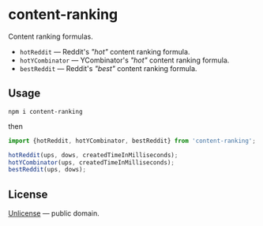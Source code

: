 # content-ranking

Content ranking formulas.

- `hotReddit` &mdash; Reddit's *"hot"* content ranking formula.
- `hotYCombinator` &mdash; YCombinator's *"hot"* content ranking formula.
- `bestReddit` &mdash; Reddit's *"best"* content ranking formula.


## Usage

```shell
npm i content-ranking
```

then

```js
import {hotReddit, hotYCombinator, bestReddit} from 'content-ranking';

hotReddit(ups, dows, createdTimeInMilliseconds);
hotYCombinator(ups, createdTimeInMilliseconds);
bestReddit(ups, dows);
```


## License

[Unlicense](LICENSE) &mdash; public domain.
